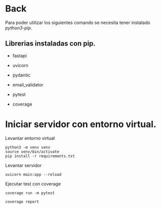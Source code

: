 # Back

Para poder utilizar los siguientes comando se necesita tener instalado *python3-pip*.

## Librerias instaladas con pip.

* fastapi

* uvicorn

* pydantic

* email_validator

* pytest

* coverage


# Iniciar servidor con entorno virtual.

Levantar entorno virtual

    python3 -m venv venv
    source venv/bin/activate
    pip install -r requirements.txt

Levantar servidor

    uvicorn main:app --reload

Ejecutar test con coverage

    coverage run -m pytest

    coverage report
